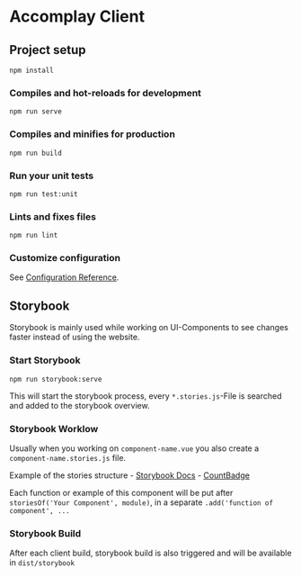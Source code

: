 # Accomplay Client

## Project setup
```
npm install
```

### Compiles and hot-reloads for development
```
npm run serve
```

### Compiles and minifies for production
```
npm run build
```

### Run your unit tests
```
npm run test:unit
```

### Lints and fixes files
```
npm run lint
```

### Customize configuration
See [Configuration Reference](https://cli.vuejs.org/config/).

## Storybook

Storybook is mainly used while working on UI-Components to see changes faster instead of using the website.

### Start Storybook

```
npm run storybook:serve
```

This will start the storybook process, every `*.stories.js`-File is searched and added to the storybook overview.

### Storybook Worklow

Usually when you working on `component-name.vue` you also create a `component-name.stories.js` file.

Example of the stories structure - [Storybook Docs][StorybookDocsExample] - [CountBadge][CountBadgeExample]

[StorybookDocsExample]: https://storybook.js.org/docs/guides/guide-vue/#step-4-write-your-stories
[CountBadgeExample]: src/components/ui/countBadge.stories.js

Each function or example of this component will be put after `storiesOf('Your Component', module)`,
in a separate `.add('function of component', ...`

### Storybook Build

After each client build, storybook build is also triggered and will be available in `dist/storybook`
